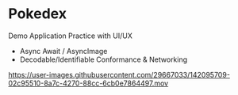 # Pokedex
Demo Application
Practice with UI/UX
- Async Await / AsyncImage
- Decodable/Identifiable Conformance & Networking



https://user-images.githubusercontent.com/29667033/142095709-02c95510-8a7c-4270-88cc-6cb0e7864497.mov

